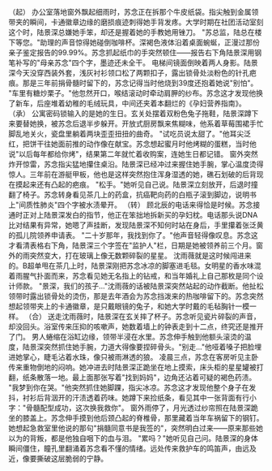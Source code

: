 （起）
办公室落地窗外飘起细雨时，苏念正在拆那个牛皮纸袋。指尖触到金属领带夹的瞬间，卡通徽章边缘的磨损痕迹刺得她手背发疼。大学时期在社团活动室刻这个时，陆景深总嫌她手笨，却还是握着她的手教她用锉刀。
"苏总监，陆总在楼下等您。"助理的声音惊得她碰倒咖啡杯。深褐色液体沿着桌面蜿蜒，正漫过那份亲子鉴定报告的99.99%。苏念抓起纸巾的手突然顿住——报告右下角陆景深用钢笔补写的"母亲苏念"四个字，墨迹还未全干。
电梯间镜面倒映着两人身影。陆景深今天没穿西装外套，浅灰衬衫领口松了两颗扣子，露出锁骨处淡粉色的针孔疤痕。那是三年前捐骨髓时留下的，苏念记得当时他烧到39度还抱着她说"别怕"。
"车里有糖炒栗子。"他忽然开口，喉结滚动时牵动肩胛的纱布。苏念这才发现他换了新车，后座堆着幼稚的毛绒玩具，中间还夹着本翻烂的《孕妇营养指南》。
（承）
公寓密码锁输入的是她的生日。玄关处摆着双粉色兔子拖鞋，陆景深蹲下来要替她换，被苏念后退半步躲开。开放式厨房飘来焦糊味，他系着草莓围裙手忙脚乱地关火，瓷盘里躺着两块歪歪扭扭的曲奇。
"试吃员说太甜了。"他耳尖泛红，把饼干往她面前推的动作像在献宝。苏念想起蜜月时他烤糊的蛋糕，当时他说"以后每年都给你烤"，结果第二年就忙着收购案，连她生日都记错。
窗外突然炸开惊雷，苏念指尖猛地攥住桌沿。陆景深已经冲过来握住她手腕，掌心温度烫得惊人。三年前在游艇甲板，他也是这样突然抱住浑身湿透的她，礁石划破的后背现在摸起来还有凸起的疤痕。
"松手。"她听见自己说。陆景深立刻放开，后退时撞翻了椅子。苏念转身看见茶几上的药盒，抗癌靶向药的白瓶子滚到脚边，说明书上"间质性肺炎"四个字被水渍晕开。
（转）
顾北辰的电话来得恰是时候。苏念接通时正对上陆景深发白的指节，他正在笨拙地拆新买的孕妇枕。电话那头说DNA比对结果有异常，她嗯了声挂断，发现陆景深不知何时站在身后，手里攥着张泛黄的孤儿院领养申请表。
"二十岁那年，我找到你了。"他声音轻得像叹息。苏念这才看清表格右下角，陆景深三个字签在"监护人"栏，日期是她被领养前三个月。窗外的雨突然变大，打在玻璃上像无数颗碎裂的星星。
沈雨薇就是这时候闯进来的。B超单甩在茶几上时，陆景深刚把苏念冰凉的脚塞进毛毯。女明星的香水味混着雨腥气扑面而来，苏念看见她无名指上的钻戒，和当年婚礼上自己那枚是同个设计师款。
"景深，我们的孩子..."沈雨薇的话被陆景深突然站起的动作截断。他扯松领带时露出锁骨处的烫伤，那是去年酒会为苏念挡泼来的热咖啡留下的。苏念突然想起领带夹上的卡通徽章，是只戴眼镜的兔子，和她大学时戴的毛毡胸针一模一样。
（合）
送走沈雨薇时，陆景深在玄关摔了杯子。苏念听见瓷片碎裂的声音，却没回头。浴室传来压抑的咳嗽声，她数着墙上的钟表走到十二点，终究还是推开了门。
男人蜷缩在浴缸边缘，领带半浸在水里。苏念伸手触到他额头滚烫的温度，陆景深突然抓住她手腕，力道大得像要捏碎骨头。"别走..."他哑着嗓子把脸埋进她掌心，睫毛沾着水珠，像只被雨淋透的狼。
凌晨三点，苏念在客房听见主卧传来重物倒地的闷响。她冲进去时陆景深正跪坐在地上摸索，床头柜的星星罐被打翻，纸条散落一地。最上面那张写着"找到妈妈"，边角还沾着可疑的褐色药渍。
"我梦到你在哭。"他突然抓住她脚踝，指尖冰凉。苏念这才发现他整个身子在发抖，衬衫后背洇开的汗渍透着药味。她蹲下来捡纸条，看见其中一张背面有行小字："骨髓配型成功，这次换我救你"。
窗外雨停了，月光透过纱帘照在陆景深跪坐的膝盖上。苏念伸手摸到他后颈凸起的脊椎骨，那里藏着当年车祸留下的钢钉。她想起急救室里他说的那句"捐髓同意书是我签的"，突然明白过来——原来那些她以为的背叛，都是他独自咽下的血与泪。
"累吗？"她听见自己问。陆景深的身体瞬间僵住，瞳孔里翻涌着苏念看不懂的情绪。远处传来救护车的鸣笛声，由远及近，像要撕破这层脆弱的宁静。